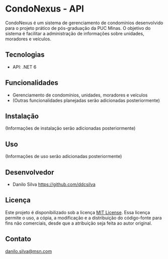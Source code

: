 # CondoNexus - API

CondoNexus é um sistema de gerenciamento de condomínios desenvolvido para o projeto prático de pós-graduação da PUC Minas. O objetivo do sistema é facilitar a administração de informações sobre unidades, moradores e veículos.

## Tecnologias

- API: .NET 6

## Funcionalidades

- Gerenciamento de condomínios, unidades, moradores e veículos
- (Outras funcionalidades planejadas serão adicionadas posteriormente)

## Instalação

(Informações de instalação serão adicionadas posteriormente)

## Uso

(Informações de uso serão adicionadas posteriormente)

## Desenvolvedor

- Danilo Silva https://github.com/ddcsilva

## Licença

Este projeto é disponibilizado sob a licença [MIT License](https://opensource.org/licenses/MIT). Essa licença permite o uso, a cópia, a modificação e a distribuição do código-fonte para fins não comerciais, desde que a atribuição seja feita ao autor original.

## Contato

danilo.silva@msn.com

